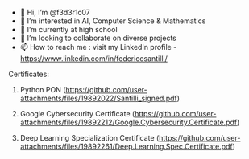 - 👋 Hi, I’m @f3d3r1c07
- 👀 I’m interested in AI, Computer Science & Mathematics
- 🌱 I’m currently at high school
- 💞️ I’m looking to collaborate on diverse projects
- 📫 How to reach me : visit my LinkedIn profile - https://www.linkedin.com/in/federicosantilli/

<!---
f3d3r1c07/f3d3r1c07 is a ✨ special ✨ repository because its `README.md` (this file) appears on your GitHub profile.
You can click the Preview link to take a look at your changes.
--->

Certificates: 

1. Python PON (https://github.com/user-attachments/files/19892022/Santilli_signed.pdf)
   
2. Google Cybersecurity Certificate (https://github.com/user-attachments/files/19892212/Google.Cybersecurity.Certificate.pdf)
  
3. Deep Learning Specialization Certificate (https://github.com/user-attachments/files/19892261/Deep.Learning.Spec.Certificate.pdf)
